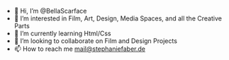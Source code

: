 - 👋 Hi, I’m @BellaScarface
- 👀 I’m interested in Film, Art, Design, Media Spaces, and all the Creative Parts
- 🌱 I’m currently learning Html/Css
- 💞️ I’m looking to collaborate on Film and Design Projects
- 📫 How to reach me mail@stephaniefaber.de

<!---
BellaScarface/BellaScarface is a ✨ special ✨ repository because its `README.md` (this file) appears on your GitHub profile.
You can click the Preview link to take a look at your changes.
--->
